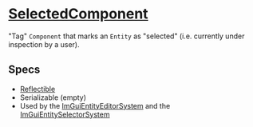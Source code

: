 # [SelectedComponent](SelectedComponent.hpp)

"Tag" `Component` that marks an `Entity` as "selected" (i.e. currently under inspection by a user).

## Specs

* [Reflectible](https://github.com/phisko/putils/blob/master/reflection.md)
* Serializable (empty)
* Used by the [ImGuiEntityEditorSystem](../../systems/ImGuiEntityEditorSystem.md) and the [ImGuiEntitySelectorSystem](../../systems/ImGuiEntitySelectorSystem.md)